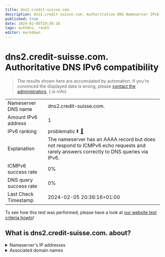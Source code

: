 ```yaml
---
title: dns2.credit-suisse.com.
description: dns2.credit-suisse.com. Authoritative DNS Nameserver IPv6 compatibility
published: true
date: 2024-02-05T19:36:16
tags: authdns, rank5
editor: markdown
---
```


# dns2.credit-suisse.com. Authoritative DNS IPv6 compatibility

> The results shown here are accumulated by automation. If you're convinced the displayed data is wrong, please [contact the administrators](/howto/chat). 
{.is-info}




|   |   |
| - | - |
| Nameserver DNS name | dns2.credit-suisse.com.
| Amount IPv6 address | 1
| IPv6 ranking | problematic :arrow_double_down: [🔗](/howto/ranking) |
| Explanation | The nameserver has an AAAA record but does not respond to ICMPv6 echo requests and rarely answers correctly to DNS queries via IPv6. |
| ICMPv6 success rate | 0%|
| DNS query success rate | 0% |
| Last Check Timestamp | 2024-02-05 20:36:16+01:00 |

To see how this test was performed, please have a look at [our website test criteria howto](/howto/testcriteria/authdns)!


## What is dns2.credit-suisse.com. about?




<details>
<summary>Nameserver's IP addresses</summary>

2a02:6a0:cffe:41::1:b362

</details>



<details>
<summary>Associated domain names</summary>

www.credit-suisse.com

</details>
